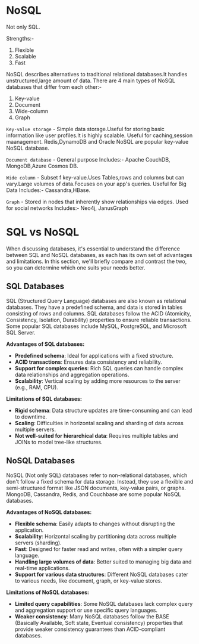 # NoSQL

Not only SQL.

Strengths:-

1. Flexible
2. Scalable
3. Fast

NoSQL describes alternatives to traditional relational databases.It handles unstructured,large amount of data.
There are 4 main types of NoSQL databases that differ from each other:-

1. Key-value
2. Document
3. Wide-column
4. Graph

`Key-value storage` - Simple data storage.Useful for storing basic information like user profiles.It is highly scalable.
Useful for caching,session maanagement.
Redis,DynamoDB and Oracle NoSQL are popular key-value NoSQL database.

`Document database` - General purpose
Includes:- Apache CouchDB, MongoDB,Azure Cosmos DB.

`Wide column` - Subset f key-value.Uses Tables,rows and columns but can vary.Large volumes of data.Focuses on your app's queries.
Useful for Big Data
Includes:- Cassandra,HBase.

`Graph` - Stored in nodes that inherently show relationships via edges.
Used for social networks
Includes:- Neo4j, JanusGraph

# SQL vs NoSQL

When discussing databases, it's essential to understand the difference between SQL and NoSQL databases, as each has its own set of advantages and limitations. In this section, we'll briefly compare and contrast the two, so you can determine which one suits your needs better.

## SQL Databases

SQL (Structured Query Language) databases are also known as relational databases. They have a predefined schema, and data is stored in tables consisting of rows and columns. SQL databases follow the ACID (Atomicity, Consistency, Isolation, Durability) properties to ensure reliable transactions. Some popular SQL databases include MySQL, PostgreSQL, and Microsoft SQL Server.

**Advantages of SQL databases:**

- **Predefined schema**: Ideal for applications with a fixed structure.
- **ACID transactions**: Ensures data consistency and reliability.
- **Support for complex queries**: Rich SQL queries can handle complex data relationships and aggregation operations.
- **Scalability**: Vertical scaling by adding more resources to the server (e.g., RAM, CPU).

**Limitations of SQL databases:**

- **Rigid schema**: Data structure updates are time-consuming and can lead to downtime.
- **Scaling**: Difficulties in horizontal scaling and sharding of data across multiple servers.
- **Not well-suited for hierarchical data**: Requires multiple tables and JOINs to model tree-like structures.

## NoSQL Databases

NoSQL (Not only SQL) databases refer to non-relational databases, which don't follow a fixed schema for data storage. Instead, they use a flexible and semi-structured format like JSON documents, key-value pairs, or graphs. MongoDB, Cassandra, Redis, and Couchbase are some popular NoSQL databases.

**Advantages of NoSQL databases:**

- **Flexible schema**: Easily adapts to changes without disrupting the application.
- **Scalability**: Horizontal scaling by partitioning data across multiple servers (sharding).
- **Fast**: Designed for faster read and writes, often with a simpler query language.
- **Handling large volumes of data**: Better suited to managing big data and real-time applications.
- **Support for various data structures**: Different NoSQL databases cater to various needs, like document, graph, or key-value stores.

**Limitations of NoSQL databases:**

- **Limited query capabilities**: Some NoSQL databases lack complex query and aggregation support or use specific query languages.
- **Weaker consistency**: Many NoSQL databases follow the BASE (Basically Available, Soft state, Eventual consistency) properties that provide weaker consistency guarantees than ACID-compliant databases.
